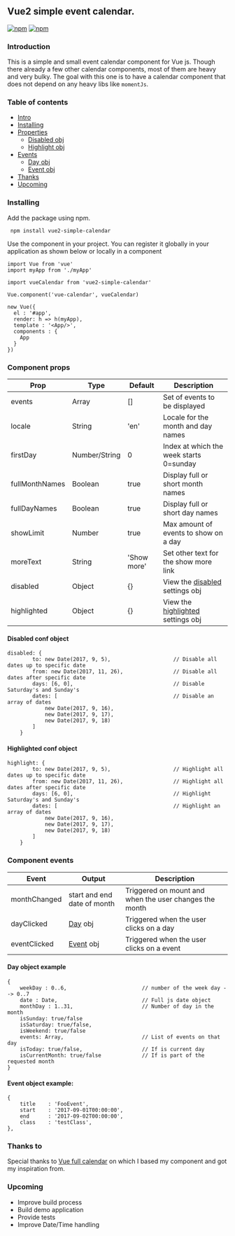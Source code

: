 ## Vue2 simple event calendar.

[![npm](https://img.shields.io/npm/v/vue2-simple-calendar.svg?maxAge=2592000?style=flat-square)]()
[![npm](https://img.shields.io/npm/dt/vue2-simple-calendar.svg?maxAge=2592000?style=flat-square)]()

### Introduction

This is a simple and small event calendar component for Vue js. Though there already a few other
calendar components, most of them are heavy and very bulky. The goal with this one is to have a calendar 
component that does not depend on any heavy libs like `momentJs`.

### Table of contents

  * [Intro](#introduction)
  * [Installing](#installing)
  * [Properties](#component-props)
    * [Disabled obj](#disabled-conf-object)
    * [Highlight obj](#highlighted-conf-object)
  * [Events](#component-events)
    * [Day obj](#day-object-example)
    * [Event obj](#event-object-example)
  * [Thanks](#thanks-to)
  * [Upcoming](#upcoming)

### Installing

Add the package using npm.

```
 npm install vue2-simple-calendar
```

Use the component in your project. You can register it globally in your application as shown below or locally in a component

```
import Vue from 'vue'
import myApp from './myApp'

import vueCalendar from 'vue2-simple-calendar'

Vue.component('vue-calendar', vueCalendar)

new Vue({
  el : '#app',
  render: h => h(myApp),
  template : '<App/>',
  components : {
    App
  }
})
```

### Component props

| Prop                  | Type            | Default     | Description                                                   |
|-----------------------|-----------------|-------------|---------------------------------------------------------------|
| events                | Array           | []          | Set of events to be displayed                                 |
| locale                | String          | 'en'        | Locale for the month and day names                            |
| firstDay              | Number/String   | 0           | Index at which the week starts 0=sunday                       |
| fullMonthNames        | Boolean         | true        | Display full or short month names                             |
| fullDayNames          | Boolean         | true        | Display full or short day names                               |
| showLimit             | Number          | true        | Max amount of events to show on a day                         |
| moreText              | String          | 'Show more' | Set other text for the show more link                         |
| disabled              | Object          | {}          | View the [disabled](#disabled-conf-object) settings obj       |
| highlighted           | Object          | {}          | View the [highlighted](#highlighted-conf-object) settings obj |

#### Disabled conf object
```
disabled: {
        to: new Date(2017, 9, 5),                    // Disable all dates up to specific date
        from: new Date(2017, 11, 26),                // Disable all dates after specific date
        days: [6, 0],                                // Disable Saturday's and Sunday's
        dates: [                                     // Disable an array of dates
            new Date(2017, 9, 16),
            new Date(2017, 9, 17),
            new Date(2017, 9, 18)
        ]
    }
```

#### Highlighted conf object
```
highlight: {
        to: new Date(2017, 9, 5),                    // Highlight all dates up to specific date
        from: new Date(2017, 11, 26),                // Highlight all dates after specific date
        days: [6, 0],                                // Highlight Saturday's and Sunday's
        dates: [                                     // Highlight an array of dates
            new Date(2017, 9, 16),
            new Date(2017, 9, 17),
            new Date(2017, 9, 18)
        ]
    }
```

### Component events

| Event                 | Output                             | Description                                             |               
|-----------------------|------------------------------------|---------------------------------------------------------|
| monthChanged          | start and end date of month        | Triggered on mount and when the user changes the month  |
| dayClicked            | [Day](#day-object-example) obj     | Triggered when the user clicks on a day                 |
| eventClicked          | [Event](#event-object-example) obj | Triggered when the user clicks on a event               |

#### Day object example
```
{
    weekDay : 0..6,                        // number of the week day --> 0..7
    date : Date,                           // Full js date object
    monthDay : 1..31,                      // Number of day in the month
    isSunday: true/false
    isSaturday: true/false,
    isWeekend: true/false   
    events: Array,                         // List of events on that day
    isToday: true/false,                   // If is current day
    isCurrentMonth: true/false             // If is part of the requested month
}
```

#### Event object example:
```
{
    title    : 'FooEvent',
    start    : '2017-09-01T00:00:00',
    end      : '2017-09-02T00:00:00',
    class    : 'testClass',
},
```

### Thanks to

Special thanks to [Vue full calendar](https://github.com/Wanderxx/vue-fullcalendar) on which I based my component and got
my inspiration from.

### Upcoming

 - Improve build process
 - Build demo application
 - Provide tests
 - Improve Date/Time handling
 
